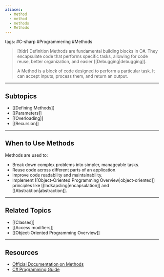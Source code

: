 ```yaml
---
aliases:
  - Method
  - method
  - methods
  - Methods
---
```

tags: #C-sharp #Programmering #Methods
> [!tldr] Definition
> Methods are fundamental building blocks in C#. 
> They encapsulate code that performs specific tasks, allowing for code reuse, better organization, and easier [[Debugging|debugging]].
>
> A Method is a block of code designed to perform a particular task. It can accept inputs, process them, and return an output.

---

## Subtopics
- [[Defining Methods]] 
- [[Parameters]]
- [[Overloading]] 
- [[Recursion]]

---

## When to Use Methods 
Methods are used to: 
- Break down complex problems into simpler, manageable tasks. 
- Reuse code across different parts of an application. 
- Improve code readability and maintainability. 
- Implement [[Object-Oriented Programming Overview|object-oriented]] principles like [[Indkapsling|encapsulation]] and [[Abstraktion|abstraction]].

---

## Related Topics
- [[Classes]] 
- [[Access modifiers]] 
- [[Object-Oriented Programming Overview]]

---

## Resources
- [Official Documentation on Methods](https://docs.microsoft.com/en-us/dotnet/csharp/programming-guide/classes-and-structs/methods) 
- [C# Programming Guide](https://docs.microsoft.com/en-us/dotnet/csharp/programming-guide/)
